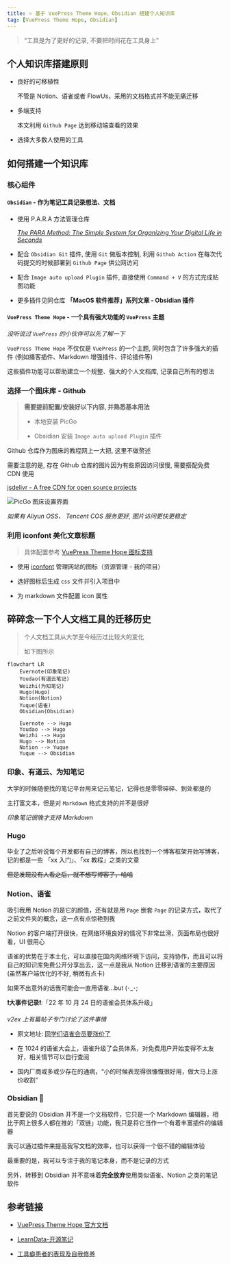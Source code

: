 ```yaml
---
title: ⭐️ 基于 VuePress Theme Hope、Obsidian 搭建个人知识库
tag: [VuePress Theme Hope, Obsidian]
---
```


> “工具是为了更好的记录, 不要把时间花在工具身上”

## 个人知识库搭建原则

- 良好的可移植性

  不管是 Notion、语雀或者 FlowUs，采用的文档格式并不能无痛迁移

- 多端支持

  本文利用 `Github Page` 达到移动端查看的效果

- 选择大多数人使用的工具

## 如何搭建一个知识库

### **核心组件**

#### `Obsidian` - 作为笔记工具记录想法、文档

- 使用 P.A.R.A 方法管理仓库

  _[The PARA Method: The Simple System for Organizing Your Digital Life in Seconds](https://fortelabs.com/blog/para/)_

- 配合 `Obsidian Git` 插件, 使用 `Git` 做版本控制, 利用 `Github Action` 在每次代码提交的时候部署到 `Github Page` 供公网访问

- 配合 `Image auto upload Plugin` 插件, 直接使用 `Command + V` 的方式完成贴图功能

- 更多插件见同仓库 **「MacOS 软件推荐」系列文章 - Obsidian 插件**

#### `VuePress Theme Hope` - 一个具有强大功能的 `VuePress` 主题

_没听说过 `VuePress` 的小伙伴可以先了解一下_

`VuePress Theme Hope` 不仅仅是 `VuePress` 的一个主题, 同时包含了许多强大的插件 (例如播客插件、Markdown 增强插件、评论插件等)

这些插件功能可以帮助建立一个规整、强大的个人文档库, 记录自己所有的想法

### 选择一个图床库 - Github

> **需要提前配置/安装好以下内容, 并熟悉基本用法**
>
> - 本地安装 PicGo
>
> - Obsidian 安装 `Image auto upload Plugin` 插件

Github 仓库作为图床的教程网上一大把, 这里不做赘述

需要注意的是, 存在 Github 仓库的图片因为有些原因访问很慢, 需要搭配免费 CDN 使用

[jsdelivr -  A free CDN for open source projects][]

![PicGo 图床设置界面](https://cdn.jsdelivr.net/gh/logycoconut/pic-repo/base/jsdelivr/20230707000403.png)

_如果有 Aliyun OSS、 Tencent COS 服务更好, 图片访问更快更稳定_

### 利用 iconfont 美化文章标题

> 具体配置参考 [VuePress Theme Hope 图标支持][]

- 使用 [iconfont][] 管理网站的图标（资源管理 - 我的项目）

- 选好图标后生成 `css` 文件并引入项目中

- 为 markdown 文件配置 icon 属性

## 碎碎念一下个人文档工具的迁移历史

> 个人文档工具从大学至今经历过比较大的变化
>
> 如下图所示

```mermaid
flowchart LR
    Evernote(印象笔记)
    Youdao(有道云笔记)
    Weizhi(为知笔记)
    Hugo(Hugo)
    Notion(Notion)
    Yuque(语雀)
    Obsidian(Obsidian)
    
    Evernote --> Hugo
    Youdao --> Hugo
    Weizhi --> Hugo
    Hugo --> Notion
    Notion --> Yuque
    Yuque --> Obsidian
```

### 印象、有道云、为知笔记

大学的时候随便找的笔记平台用来记云笔记，记得也是零零碎碎、到处都是的

主打富文本，但是对 `Markdown` 格式支持的并不是很好

_印象笔记很晚才支持 Markdown_

### Hugo

毕业了之后听说每个开发都有自己的博客，所以也找到一个博客框架开始写博客，记的都是一些 「xx 入门」、「xx 教程」之类的文章

~~但是发现没有人看之后，就不想写博客了，哈哈~~

### Notion、语雀

吸引我用 Notion 的是它的颜值，还有就是用 `Page` 嵌套 `Page` 的记录方式，取代了之前文件夹的概念，这一点有点惊艳到我

Notion 的客户端打开很快，在网络环境良好的情况下非常丝滑，页面布局也很好看，UI 很用心

语雀的优势在于本土化，可以直接在国内网络环境下访问，支持协作，而且可以将自己的知识库免费公开分享出去，这一点是我从 Notion 迁移到语雀的主要原因 (虽然客户端优化的不好, 稍微有点卡)

如果不出意外的话我可能会一直用语雀...but (･_･;

**❗️大事件记录❗️**:「22 年 10 月 24 日的语雀会员体系升级」

_v2ex 上有篇帖子专门讨论了这件事情_

- 原文地址: [同学们语雀会员要涨价了](https://www.v2ex.com/t/889628)

- 在 1024 的语雀大会上，语雀升级了会员体系，对免费用户开始变得不太友好，相关情节可以自行查阅

- 国内厂商或多或少存在的通病，“小的时候表现得很慷慨很好用，做大马上涨价收割”

### Obsidian 🥰

首先要说的 Obsidian 并不是一个文档软件，它只是一个 Markdown 编辑器，相比于网上很多人都在推的「双链」功能，我只是将它当作一个有着丰富插件的编辑器

我可以通过插件来提高我写文档的效率，也可以获得一个很不错的编辑体验

最重要的是，我可以专注于我的笔记本身，而不是记录的方式

另外，转移到 Obsidian 并不意味着**完全放弃**使用类似语雀、Notion 之类的笔记软件

## 参考链接

- [VuePress Theme Hope 官方文档](https://theme-hope.vuejs.press/zh/guide/)

- [LearnData-开源笔记](https://github.com/rockbenben/LearnData)

- [工具癖患者的表现及自我修养](https://www.xianmin.org/post/05-tools-addict/)

​​<!-- +++++++++ 下面是引用式链接 +++++++++ -->

[VuePress Theme Hope 图标支持]: https://vuepress-theme-hope.github.io/v2/zh/guide/interface/icon.html

[iconfont]: https://www.iconfont.cn/manage/index

[jsdelivr -  A free CDN for open source projects]: https://www.jsdelivr.com/?docs=gh
